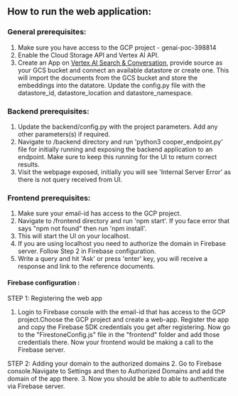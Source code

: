 ## How to run the web application:

### General prerequisites:
1. Make sure you have access to the GCP project - genai-poc-398814
2. Enable the Cloud Storage API and Vertex AI API.
3. Create an App on [Vertex AI Search & Conversation](https://pantheon.corp.google.com/gen-app-builder/engines/create?project=genai-poc-398814), provide source as your GCS bucket and connect an available datastore or create one. This will import the documents from the GCS bucket and store the embeddings into the datatore. Update the config.py file with the datastore_id, datastore_location and datastore_namespace.

### Backend prerequisites:
1. Update the backend/config.py with the project parameters. Add any other parameters(s) if required.
2. Navigate to /backend directory and run 'python3 cooper_endpoint.py' file for initially running and exposing the backend application to an endpoint. Make sure to keep this running for the UI to return correct results.
3. Visit the webpage exposed, initially you will see 'Internal Server Error' as there is not query received from UI. 

### Frontend prerequisites:
1. Make sure your email-id has access to the GCP project. 
2. Navigate to /frontend directory and run 'npm start'. If you face error that says "npm not found" then run 'npm  install'.
3. This will start the UI on your localhost.
4. If you are using localhost you need to authorize the domain in Firebase server. Follow Step 2 in Firebase configuration.
5. Write a query and hit 'Ask' or press 'enter' key, you will receive a response and link to the reference documents.

#### Firebase configuration :

STEP 1: Registering the web app
1. Login to Firebase console with the email-id that has access to the GCP project.Choose the GCP project and create a web-app. Register the app and copy the Firebase SDK credentials you get after registering. Now go to the "FirestoneConfig.js" file in the "frontend" folder and add those credentials there. Now your frontend would be making a call to the Firebase server.

STEP 2: Adding your domain to the authorized domains
2. Go to Firebase console.Navigate to Settings and then to Authorized Domains and add the domain of the app there.
3. Now you should be able to able to authenticate via Firebase server.